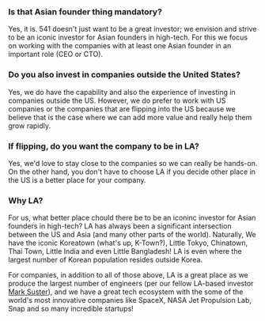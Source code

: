 ### Is that Asian founder thing mandatory?

Yes, it is. 541 doesn't just want to be a great investor; we envision and strive to be an iconic investor for Asian founders in high-tech.
For this we focus on working with the companies with at least one Asian founder in an important role (CEO or CTO).

### Do you also invest in companies outside the United States?

Yes, we do have the capability and also the experience of investing in companies outside the US.
However, we do prefer to work with US companies or the companies that are flipping into the US because we believe that is the case where we can add more value and really help them grow rapidly.

### If flipping, do you want the company to be in LA?

Yes, we'd love to stay close to the companies so we can really be hands-on. On the other hand, you don't have to choose LA if you decide other place in the US is a better place for your company.

### Why LA?

For us, what better place chould there be to be an iconinc investor for Asian founders in high-tech?
LA has always been a significant intersection between the US and Asia (and many other parts of the world).
Naturally, We have the iconic Koreatown (what's up, K-Town?), Little Tokyo, Chinatown, Thai Town, Little India and even Little Bangladesh!
LA is even where the largest number of Korean population resides outside Korea.

For companies, in addition to all of those above, LA is a great place as we produce the largest number of engineers (per our fellow LA-based investor [Mark Suster](https://techcrunch.com/2014/10/08/theres-something-going-on-in-l-a/#:~:text=You%20may%20also%20be%20surprised,USC%2C%20UCLA%20and%20Harvey%20Mudd.)),
and we have a great tech ecosystem with the some of the world's most innovative companies like SpaceX, NASA Jet Propulsion Lab, Snap and so many incredible startups!
